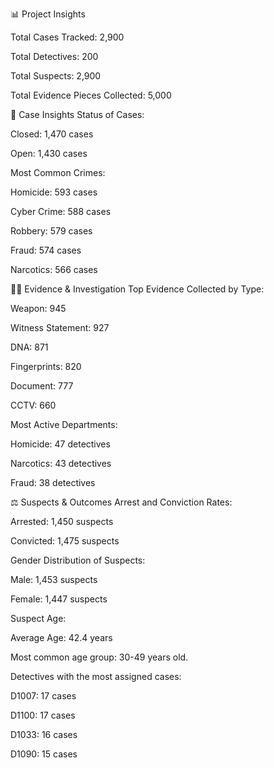 📊 Project Insights

Total Cases Tracked: 2,900 



Total Detectives: 200 


Total Suspects: 2,900 


Total Evidence Pieces Collected: 5,000 


🚨 Case Insights
Status of Cases:

Closed: 1,470 cases 


Open: 1,430 cases 


Most Common Crimes:

Homicide: 593 cases 


Cyber Crime: 588 cases 


Robbery: 579 cases 


Fraud: 574 cases 


Narcotics: 566 cases 


🕵️‍♂️ Evidence & Investigation
Top Evidence Collected by Type:

Weapon: 945 


Witness Statement: 927 


DNA: 871 


Fingerprints: 820 


Document: 777 


CCTV: 660 


Most Active Departments:

Homicide: 47 detectives 

Narcotics: 43 detectives 

Fraud: 38 detectives 

⚖️ Suspects & Outcomes
Arrest and Conviction Rates:

Arrested: 1,450 suspects 

Convicted: 1,475 suspects 

Gender Distribution of Suspects:

Male: 1,453 suspects 

Female: 1,447 suspects 

Suspect Age:

Average Age: 42.4 years 

Most common age group: 30-49 years old.

Detectives with the most assigned cases:

D1007: 17 cases 


D1100: 17 cases 


D1033: 16 cases 


D1090: 15 cases 



